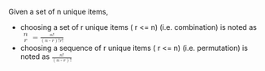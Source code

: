 <!-- TITLE: Combinations And Permutations -->
<!-- SUBTITLE: A quick summary of Combinations And Permutations -->


Given a set of n unique items, 

* choosing a set of r unique items ( r <= n) (i.e. combination) is noted as <math xmlns="http://www.w3.org/1998/Math/MathML"><mfenced><mtable><mtr><mtd><mi>n</mi></mtd></mtr><mtr><mtd><mi>r</mi></mtd></mtr></mtable></mfenced><mo>=</mo><mfrac><mrow><mi>n</mi><mo>!</mo></mrow><mrow><mo>(</mo><mi>n</mi><mo>-</mo><mi>r</mi><mo>)</mo><mo>!</mo><mi>r</mi><mo>!</mo></mrow></mfrac></math>
* choosing a sequence of r unique items ( r <= n) (i.e. permutation) is noted as <math xmlns="http://www.w3.org/1998/Math/MathML"><mfrac><mrow><mi>n</mi><mo>!</mo></mrow><mrow><mo>(</mo><mi>n</mi><mo>-</mo><mi>r</mi><mo>)</mo><mo>!</mo></mrow></mfrac></math>